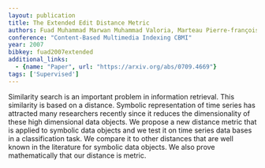 ```yaml
---
layout: publication
title: The Extended Edit Distance Metric
authors: Fuad Muhammad Marwan Muhammad Valoria, Marteau Pierre-françois Valoria
conference: "Content-Based Multimedia Indexing CBMI"
year: 2007
bibkey: fuad2007extended
additional_links:
  - {name: "Paper", url: "https://arxiv.org/abs/0709.4669"}
tags: ['Supervised']
---
```

Similarity search is an important problem in information retrieval. This similarity is based on a distance. Symbolic representation of time series has attracted many researchers recently since it reduces the dimensionality of these high dimensional data objects. We propose a new distance metric that is applied to symbolic data objects and we test it on time series data bases in a classification task. We compare it to other distances that are well known in the literature for symbolic data objects. We also prove mathematically that our distance is metric.
